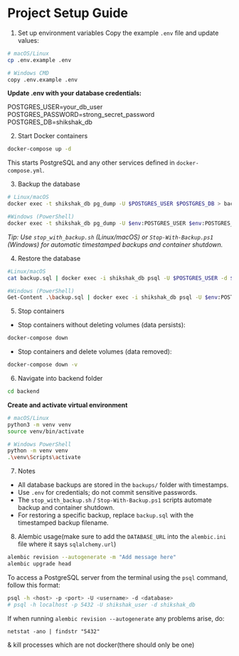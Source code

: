# Project Setup Guide

1. Set up environment variables
Copy the example `.env` file and update values:
```bash
# macOS/Linux
cp .env.example .env

# Windows CMD
copy .env.example .env
```

**Update .env with your database credentials:**

POSTGRES_USER=your_db_user
POSTGRES_PASSWORD=strong_secret_password
POSTGRES_DB=shikshak_db

2. Start Docker containers
```bash
docker-compose up -d
```
This starts PostgreSQL and any other services defined in ```docker-compose.yml```.

3. Backup the database
```bash
# Linux/macOS
docker exec -t shikshak_db pg_dump -U $POSTGRES_USER $POSTGRES_DB > backup.sql

#Windows (PowerShell)
docker exec -t shikshak_db pg_dump -U $env:POSTGRES_USER $env:POSTGRES_DB > backup.sql
```
*Tip: Use ```stop_with_backup.sh``` (Linux/macOS) or ```Stop-With-Backup.ps1``` (Windows) for automatic timestamped backups and container shutdown.*

4. Restore the database
```bash
#Linux/macOS
cat backup.sql | docker exec -i shikshak_db psql -U $POSTGRES_USER -d $POSTGRES_DB

#Windows (PowerShell)
Get-Content .\backup.sql | docker exec -i shikshak_db psql -U $env:POSTGRES_USER -d $env:POSTGRES_DB
```

5. Stop containers
- Stop containers without deleting volumes (data persists):
```bash
docker-compose down
```
- Stop containers and delete volumes (data removed):
```bash
docker-compose down -v
```

6. Navigate into backend folder
```bash
cd backend
```

**Create and activate virtual environment**
```bash
# macOS/Linux
python3 -m venv venv
source venv/bin/activate

# Windows PowerShell
python -m venv venv
.\venv\Scripts\activate
```

7. Notes
- All database backups are stored in the ```backups/``` folder with timestamps.
- Use ```.env``` for credentials; do not commit sensitive passwords.
- The ```stop_with_backup.sh``` / ```Stop-With-Backup.ps1``` scripts automate backup and container shutdown.
- For restoring a specific backup, replace ```backup.sql``` with the timestamped backup filename.


8. Alembic usage(make sure to add the ```DATABASE_URL``` into the ```alembic.ini``` file where it says ```sqlalchemy.url```)
```bash
alembic revision --autogenerate -m "Add message here"
alembic upgrade head
```

To access a PostgreSQL server from the terminal using the ```psql``` command, follow this format:
```bash
psql -h <host> -p <port> -U <username> -d <database>
# psql -h localhost -p 5432 -U shikshak_user -d shikshak_db
```

If when running ```alembic revision --autogenerate``` any problems arise, do:
```
netstat -ano | findstr "5432"
```
& kill processes which are not docker(there should only be one)
